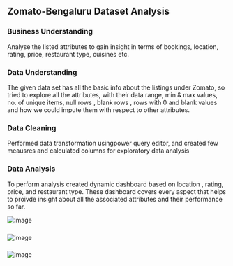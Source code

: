 ## Zomato-Bengaluru Dataset Analysis
### Business Understanding
Analyse the listed attributes to gain insight in terms of bookings, location, rating, price,
restaurant type, cuisines etc.

### Data Understanding
The given data set has all the basic info about the listings under Zomato, so tried to explore all the attributes, 
with their data range, min & max values, no. of unique items, null rows , blank rows , rows with 0 and blank 
values and how we could impute them with respect to other attributes.

### Data Cleaning
Performed data transformation usingpower query editor, and created few meausres and calculated columns 
for exploratory data analysis 

### Data Analysis
To perform analysis created  dynamic  dashboard based on location , rating, price, and restaurant type.
These dashboard covers every aspect that helps to proivde insight about all the associated attributes and 
their performance so far.

![image](https://github.com/pallavi1230/PowerBI-projects/assets/155734492/f9c2c849-8a93-4893-b790-734b9262b89a)

###

![image](https://github.com/pallavi1230/PowerBI-projects/assets/155734492/7e017910-93d1-4392-8ca8-aac84d307f87)


###

![image](https://github.com/pallavi1230/PowerBI-projects/assets/155734492/b6dd0f6c-b5ad-40dd-8438-34eaddff5044)


